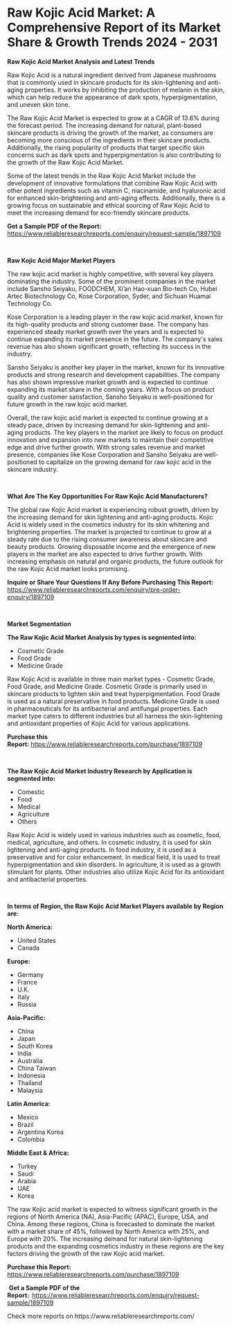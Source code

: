 <p><h1>Raw Kojic Acid Market: A Comprehensive Report of its Market Share & Growth Trends 2024 - 2031</h1></p><p><strong>Raw Kojic Acid Market Analysis and Latest Trends</strong></p>
<p><p>Raw Kojic Acid is a natural ingredient derived from Japanese mushrooms that is commonly used in skincare products for its skin-lightening and anti-aging properties. It works by inhibiting the production of melanin in the skin, which can help reduce the appearance of dark spots, hyperpigmentation, and uneven skin tone.</p><p>The Raw Kojic Acid Market is expected to grow at a CAGR of 13.6% during the forecast period. The increasing demand for natural, plant-based skincare products is driving the growth of the market, as consumers are becoming more conscious of the ingredients in their skincare products. Additionally, the rising popularity of products that target specific skin concerns such as dark spots and hyperpigmentation is also contributing to the growth of the Raw Kojic Acid Market.</p><p>Some of the latest trends in the Raw Kojic Acid Market include the development of innovative formulations that combine Raw Kojic Acid with other potent ingredients such as vitamin C, niacinamide, and hyaluronic acid for enhanced skin-brightening and anti-aging effects. Additionally, there is a growing focus on sustainable and ethical sourcing of Raw Kojic Acid to meet the increasing demand for eco-friendly skincare products.</p></p>
<p><strong>Get a Sample PDF of the Report:&nbsp;</strong> <a href="https://www.reliableresearchreports.com/enquiry/request-sample/1897109">https://www.reliableresearchreports.com/enquiry/request-sample/1897109</a></p>
<p>&nbsp;</p>
<p><strong>Raw Kojic Acid Major Market Players</strong></p>
<p><p>The raw kojic acid market is highly competitive, with several key players dominating the industry. Some of the prominent companies in the market include Sansho Seiyaku, FOODCHEM, Xi’an Hao-xuan Bio-tech Co, Hubei Artec Biotechnology Co, Kose Corporation, Syder, and Sichuan Huamai Technology Co. </p><p>Kose Corporation is a leading player in the raw kojic acid market, known for its high-quality products and strong customer base. The company has experienced steady market growth over the years and is expected to continue expanding its market presence in the future. The company's sales revenue has also shown significant growth, reflecting its success in the industry.</p><p>Sansho Seiyaku is another key player in the market, known for its innovative products and strong research and development capabilities. The company has also shown impressive market growth and is expected to continue expanding its market share in the coming years. With a focus on product quality and customer satisfaction, Sansho Seiyaku is well-positioned for future growth in the raw kojic acid market.</p><p>Overall, the raw kojic acid market is expected to continue growing at a steady pace, driven by increasing demand for skin-lightening and anti-aging products. The key players in the market are likely to focus on product innovation and expansion into new markets to maintain their competitive edge and drive further growth. With strong sales revenue and market presence, companies like Kose Corporation and Sansho Seiyaku are well-positioned to capitalize on the growing demand for raw kojic acid in the skincare industry.</p></p>
<p>&nbsp;</p>
<p><strong>What Are The Key Opportunities For Raw Kojic Acid Manufacturers?</strong></p>
<p><p>The global raw Kojic Acid market is experiencing robust growth, driven by the increasing demand for skin lightening and anti-aging products. Kojic Acid is widely used in the cosmetics industry for its skin whitening and brightening properties. The market is projected to continue to grow at a steady rate due to the rising consumer awareness about skincare and beauty products. Growing disposable income and the emergence of new players in the market are also expected to drive further growth. With increasing emphasis on natural and organic products, the future outlook for the raw Kojic Acid market looks promising.</p></p>
<p><strong>Inquire or Share Your Questions If Any Before Purchasing This Report:</strong> <a href="https://www.reliableresearchreports.com/enquiry/pre-order-enquiry/1897109">https://www.reliableresearchreports.com/enquiry/pre-order-enquiry/1897109</a></p>
<p>&nbsp;</p>
<p><strong>Market Segmentation</strong></p>
<p><strong>The Raw Kojic Acid Market Analysis by types is segmented into:</strong></p>
<p><ul><li>Cosmetic Grade</li><li>Food Grade</li><li>Medicine Grade</li></ul></p>
<p><p>Raw Kojic Acid is available in three main market types - Cosmetic Grade, Food Grade, and Medicine Grade. Cosmetic Grade is primarily used in skincare products to lighten skin and treat hyperpigmentation. Food Grade is used as a natural preservative in food products. Medicine Grade is used in pharmaceuticals for its antibacterial and antifungal properties. Each market type caters to different industries but all harness the skin-lightening and antioxidant properties of Kojic Acid for various applications.</p></p>
<p><strong>Purchase this Report:&nbsp;</strong><a href="https://www.reliableresearchreports.com/purchase/1897109">https://www.reliableresearchreports.com/purchase/1897109</a></p>
<p>&nbsp;</p>
<p><strong>The Raw Kojic Acid Market Industry Research by Application is segmented into:</strong></p>
<p><ul><li>Comestic</li><li>Food</li><li>Medical</li><li>Agriculture</li><li>Others</li></ul></p>
<p><p>Raw Kojic Acid is widely used in various industries such as cosmetic, food, medical, agriculture, and others. In cosmetic industry, it is used for skin lightening and anti-aging products. In food industry, it is used as a preservative and for color enhancement. In medical field, it is used to treat hyperpigmentation and skin disorders. In agriculture, it is used as a growth stimulant for plants. Other industries also utilize Kojic Acid for its antioxidant and antibacterial properties.</p></p>
<p>&nbsp;</p>
<p><strong>In terms of Region, the Raw Kojic Acid Market Players available by Region are:</strong></p>
<p>
    <p> <strong> North America: </strong>
        <ul>
            <li>United States</li>
            <li>Canada</li>
        </ul>
        </p> 
    <p> <strong> Europe: </strong>
        <ul>
            <li>Germany</li>
            <li>France</li>
            <li>U.K.</li>
            <li>Italy</li>
            <li>Russia</li>
        </ul>
        </p> 
    <p> <strong> Asia-Pacific: </strong>
        <ul>
            <li>China</li>
            <li>Japan</li>
            <li>South Korea</li>
            <li>India</li>
            <li>Australia</li>
            <li>China Taiwan</li>
            <li>Indonesia</li>
            <li>Thailand</li>
            <li>Malaysia</li>
        </ul>
        </p> 
    <p> <strong> Latin America: </strong>
        <ul>
            <li>Mexico</li>
            <li>Brazil</li>
            <li>Argentina Korea</li>
            <li>Colombia</li>
        </ul>
        </p> 
    <p> <strong> Middle East & Africa: </strong>
        <ul>
            <li>Turkey</li>
            <li>Saudi</li>
            <li>Arabia</li>
            <li>UAE</li>
            <li>Korea</li>
        </ul>
    </p>
    </p>
<p><p>The raw Kojic acid market is expected to witness significant growth in the regions of North America (NA), Asia-Pacific (APAC), Europe, USA, and China. Among these regions, China is forecasted to dominate the market with a market share of 45%, followed by North America with 25%, and Europe with 20%. The increasing demand for natural skin-lightening products and the expanding cosmetics industry in these regions are the key factors driving the growth of the raw Kojic acid market.</p></p>
<p><strong>Purchase this Report: </strong><a href="https://www.reliableresearchreports.com/purchase/1897109">https://www.reliableresearchreports.com/purchase/1897109</a></p>
<p>&nbsp;<strong>Get a Sample PDF of the Report:&nbsp;&nbsp;</strong><a href="https://www.reliableresearchreports.com/enquiry/request-sample/1897109">https://www.reliableresearchreports.com/enquiry/request-sample/1897109</a></p>
<p><strong></strong></p>
<p>Check more reports on https://www.reliableresearchreports.com/</p>